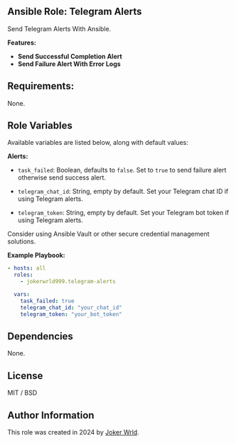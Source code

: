 ## Ansible Role: Telegram Alerts

Send Telegram Alerts With Ansible.

**Features:**

- **Send Successful Completion Alert**
- **Send Failure Alert With Error Logs**

## Requirements:

None.

## Role Variables

Available variables are listed below, along with default values:

**Alerts:**

- `task_failed`: Boolean, defaults to `false`. Set to `true` to send failure
  alert otherwise send success alert.

- `telegram_chat_id`: String, empty by default. Set your Telegram chat ID if
  using Telegram alerts.

- `telegram_token`: String, empty by default. Set your Telegram bot token if
  using Telegram alerts.

Consider using Ansible Vault or other secure credential management solutions.

**Example Playbook:**

```yaml
- hosts: all
  roles:
    - jokerwrld999.telegram-alerts

  vars:
    task_failed: true
    telegram_chat_id: "your_chat_id"
    telegram_token: "your_bot_token"
```

## Dependencies

None.

## License

MIT / BSD

## Author Information

This role was created in 2024 by [Joker Wrld](https://docs.jokerwrld.win/).
